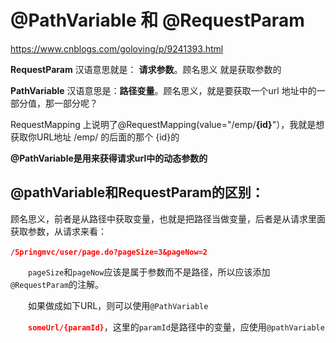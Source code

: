# @PathVariable 和 @RequestParam

https://www.cnblogs.com/goloving/p/9241393.html

**RequestParam**  汉语意思就是： **请求参数**。顾名思义 就是获取参数的

**PathVariable** 汉语意思是：**路径变量**。顾名思义，就是要获取一个url 地址中的一部分值，那一部分呢？

RequestMapping 上说明了@RequestMapping(value="/emp/**{id}**"），我就是想获取你URL地址 /emp/ 的后面的那个 {id}的

**@PathVariable是用来获得请求url中的动态参数的**



## @pathVariable和RequestParam的区别：

顾名思义，前者是从路径中获取变量，也就是把路径当做变量，后者是从请求里面获取参数，从请求来看：

​	 **<font color='red'>`/Springmvc/user/page.do?pageSize=3&pageNow=2`</font>**

　　`pageSize`和`pageNow`应该是属于参数而不是路径，所以应该添加`@RequestParam`的注解。

　　如果做成如下URL，则可以使用`@PathVariable`

　　**<font color='red'>`someUrl/{paramId}`</font>**，这里的`paramId`是路径中的变量，应使用`@pathVariable`